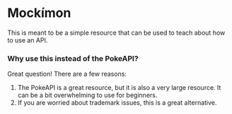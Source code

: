 # Mockímon

This is meant to be a simple resource that can be used to teach about how to use an API.

### Why use this instead of the PokeAPI?

Great question! There are a few reasons:

1. The PokeAPI is a great resource, but it is also a very large resource. It can be a bit overwhelming to use for beginners.
2. If you are worried about trademark issues, this is a great alternative.
